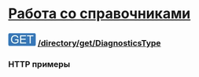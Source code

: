 [Работа со справочниками](../../../index.md)
=========================================

### ![GET](../../../../../img/get.png) [/directory/get/DiagnosticsType](../index.md)

### HTTP примеры